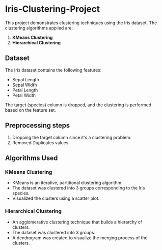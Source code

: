 # Iris-Clustering-Project

This project demonstrates clustering techniques using the Iris dataset. The clustering algorithms applied are:

1. **KMeans Clustering**
2. **Hierarchical Clustering**

## Dataset

The Iris dataset contains the following features:
- Sepal Length
- Sepal Width
- Petal Length
- Petal Width

The target (species) column is dropped, and the clustering is performed based on the feature set.

## Preprocessing steps
1. Dropping the target column since it's a clustering problem.
2. Removed Duplicates values

## Algorithms Used

### KMeans Clustering
- KMeans is an iterative, partitional clustering algorithm.
- The dataset was clustered into 3 groups corresponding to the Iris species.
- Visualized the clusters using a scatter plot.

### Hierarchical Clustering
- An agglomerative clustering technique that builds a hierarchy of clusters.
- The dataset was clustered into 3 groups.
- A dendrogram was created to visualize the merging process of the clusters.

